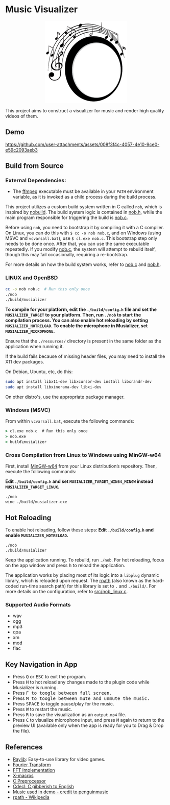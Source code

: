 # Music Visualizer

<p align=center>
  <img src="./resources/logo/logo-256.png">
</p>

This project aims to construct a visualizer for music and render high quality videos of them.

## Demo 
https://github.com/user-attachments/assets/008f3f4c-4057-4e10-9ce0-e59c2093aeb3

## Build from Source

### External Dependencies:
- The [ffmpeg](https://ffmpeg.org/) executable must be available in your `PATH` environment variable, as it is invoked as a child process during the build process.

This project utilizes a custom build system written in C called `nob`, which is inspired by [nobuild](https://github.com/tsoding/nobuild). The build system logic is contained in [nob.h](./src/nob.h), while the main program responsible for triggering the build is [nob.c](./nob.c).

Before using `nob`, you need to bootstrap it by compiling it with a C compiler. On Linux, you can do this with `$ cc -o nob nob.c`, and on Windows (using MSVC and `vcvarsall.bat`), use `$ cl.exe nob.c`. This bootstrap step only needs to be done once. After that, you can use the same executable repeatedly. If you modify [nob.c](./nob.c), the system will attempt to rebuild itself, though this may fail occasionally, requiring a re-bootstrap.

For more details on how the build system works, refer to [nob.c](./nob.c) and [nob.h](./nob.h).

### LINUX and OpenBSD
```bash
cc -o nob nob.c  # Run this only once
./nob
./build/musializer
```
**To compile for your platform, edit the `./build/config.h` file and set the `MUSIALIZER_TARGET` to your platform. Then, run `./nob` to start the compilation process. You can also enable hot reloading by setting `MUSIALIZER_HOTRELOAD`. To enable the microphone in Musializer, set `MUSIALIZER_MICROPHONE`.**

Ensure that the `./resources/` directory is present in the same folder as the application when running it.

If the build fails because of missing header files, you may need to install the X11 dev packages.

On Debian, Ubuntu, etc, do this:
```bash
sudo apt install libx11-dev libxcursor-dev install libxrandr-dev
sudo apt install libxinerama-dev libxi-dev
```

On other distro's, use the appropriate package manager.

### Windows (MSVC)
From within `vcvarsall.bat`, execute the following commands:

```cmd
> cl.exe nob.c  # Run this only once
> nob.exe
> build\musializer
```

### Cross Compilation from Linux to Windows using MinGW-w64
First, install [MinGW-w64](https://www.mingw-w64.org/) from your Linux distribution’s repository. Then, execute the following commands:

**Edit `./build/config.h` and set `MUSIALIZER_TARGET_WIN64_MINGW`  instead `MUSIALIZER_TARGET_LINUX`.**
```
./nob
wine ./build/musializer.exe
```

## Hot Reloading
To enable hot reloading, follow these steps:
**Edit `./build/config.h` and enable `MUSIALIZER_HOTRELOAD`.**
```
./nob
./build/musializer
```

Keep the application running. To rebuild, run `./nob`. For hot reloading, focus on the app window and press <kbd>h</kbd> to reload the application.

The application works by placing most of its logic into a `libplug` dynamic library, which is reloaded upon request. The [rpath](https://en.wikipedia.org/wiki/Rpath) (also known as the hard-coded run-time search path) for this library is set to `.` and `./build/`. For more details on the configuration, refer to [src/nob_linux.c](src/nob_linux.c).

### Supported Audio Formats
- wav
- ogg
- mp3
- qoa
- xm
- mod
- flac

## Key Navigation in App

- Press <kbd>Q</kbd> or <kbd>ESC</kbd> to exit the program.
- Press <kbd>H</kbd> to hot reload any changes made to the plugin code while Musializer is running.
- Press <kbd>F</kdb> to toogle between full screen.
- Press <kbd>M</kdb> to toogle between mute and unmute the music.
- Press <kbd>SPACE</kbd> to toggle pause/play for the music.
- Press <kbd>W</kbd> to restart the music.
- Press <kbd>R</kbd> to save the visualization as an `output.mp4` file.
- Press <kbd>C</kbd> to visualize microphone input, and press <kbd>M</kbd> again to return to the preview UI (available only when the app is ready for you to Drag & Drop the file).

## References

- [Raylib](https://www.raylib.com/): Easy-to-use library for video games.
- [Fourier Transform](https://github.com/realsanjeev/Music-gerne-classification-using-deep-learning/wiki/Fourier-Transform)
- [FFT Implementation](https://rosettacode.org/wiki/Fast_Fourier_transform#Python)
- [X-macros](https://en.wikipedia.org/wiki/X_macro)
- [C Preprocessor](https://en.wikipedia.org/wiki/C_preprocessor)
- [Cdecl: C gibberish to English](https://cdecl.org/?q=float+%28*fs%29%5B2%5D)
- [Music used in demo - credit to penguinmusic](https://pixabay.com/music/future-bass-powerful-beat-121791/)
- [rpath - Wikipedia](https://en.wikipedia.org/wiki/Rpath)
